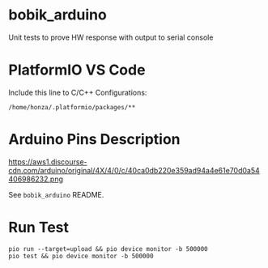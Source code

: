 # bobik_arduino
Unit tests to prove HW response with output to serial console
# PlatformIO VS Code
Include this line to C/C++ Configurations:
```
/home/honza/.platformio/packages/**
```

# Arduino Pins Description

https://aws1.discourse-cdn.com/arduino/original/4X/4/0/c/40ca0db220e359ad94a4e61e70d0a54406986232.png

See ```bobik_arduino``` README.

# Run Test
```
pio run --target=upload && pio device monitor -b 500000
pio test && pio device monitor -b 500000

```
